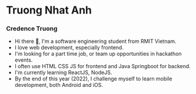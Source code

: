 

<!--
**truongnhatanh7/truongnhatanh7** is a ✨ _special_ ✨ repository because its `README.md` (this file) appears on your GitHub profile.

Here are some ideas to get you started:

- 🔭 I’m currently working on ...
- 🌱 I’m currently learning ...
- 👯 I’m looking to collaborate on ...
- 🤔 I’m looking for help with ...
- 💬 Ask me about ...
- 📫 How to reach me: ...
- 😄 Pronouns: ...
- ⚡ Fun fact: ...
-->

# Truong Nhat Anh
### Credence Truong

- Hi there 👋, I'm a software engineering student from RMIT Vietnam.
- I love web development, especially frontend.
- I'm looking for a part time job, or team up opportunities in hackathon events.
- I often use HTML CSS JS for frontend and Java Springboot for backend.
- I'm currently learning ReactJS, NodeJS.
- By the end of this year (2022), I challenge myself to learn mobile development, both Android and iOS.
